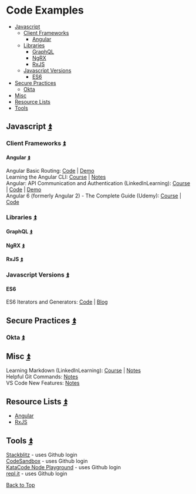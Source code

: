 # Code Examples
* [Javascript](#javascript---arrow_double_up)
  * [Client Frameworks](#client-frameworks---arrow_double_up)
    * [Angular](#angular---arrow_double_up)
  * [Libraries](#libraries---arrow_double_up)
    * [GraphQL](#graphql---arrow_double_up)
    * [NgRX](#ngrx---arrow_double_up)
    * [RxJS](#rxjs---arrow_double_up)
  * [Javascript Versions](#javascript-versions---arrow_double_up)
    * [ES6](#es6---arrow_double_up)
* [Secure Practices](#secure-practices---arrow_double_up)
  * [Okta](#okta---arrow_double_up)
* [Misc](#misc---arrow_double_up)
* [Resource Lists](#resource-lists---arrow_double_up)
* [Tools](#tools---arrow_double_up---arrow_double_up)

## Javascript   [:arrow_double_up:](#code-examples)
### Client Frameworks   [:arrow_double_up:](#code-examples)
#### Angular   [:arrow_double_up:](#code-examples)
Angular Basic Routing: [Code](https://github.com/kozigh01/angular-basic-routing) | [Demo](https://stackblitz.com/github/kozigh01/angular-basic-routing)  
Learning the Angular CLI: [Course](https://www.linkedin.com/learning/learning-the-angular-cli-2) | [Notes](https://gist.github.com/kozigh01/37b52fc1362da677b953c957178ee703)  
Angular: API Communication and Authentication (LinkedInLearning): [Course](https://www.linkedin.com/learning/angular-api-communication-and-authentication) | [Code](https://github.com/kozigh01/AngularAPICommAndAuth) | [Demo](https://stackblitz.com/github/kozigh01/AngularAPICommAndAuth/tree/master/my-app)  
Angular 6 (formerly Angular 2) - The Complete Guide (Udemy): [Course](https://www.udemy.com/the-complete-guide-to-angular-2/learn/v4/overview) | [Code](https://github.com/kozigh01/AngularAPICommAndAuth)  

### Libraries   [:arrow_double_up:](#code-examples)
#### GraphQL   [:arrow_double_up:](#code-examples)
#### NgRX   [:arrow_double_up:](#code-examples)
#### RxJS   [:arrow_double_up:](#code-examples)


### Javascript Versions   [:arrow_double_up:](#code-examples)
#### ES6
ES6 Iterators and Generators: [Code](https://github.com/kozigh01/es6-iterators-generators) | [Blog](https://codeburst.io/a-simple-guide-to-es6-iterators-in-javascript-with-examples-189d052c3d8e)  

## Secure Practices   [:arrow_double_up:](#code-examples)
### Okta   [:arrow_double_up:](#code-examples)
## Misc   [:arrow_double_up:](#code-examples)
Learning Markdown (LinkedInLearning): [Course](https://www.linkedin.com/learning/learning-markdown) | [Notes](https://gist.github.com/kozigh01/b93a28c22b1e564c6a2d6f417712c97e)  
Helpful Git Commands: [Notes](https://gist.github.com/kozigh01/38da36a44765bba001669daa428209ac)  
VS Code New Features: [Notes](https://gist.github.com/kozigh01/252c2345aa4cb936bd85f08d15cd3fec)  

## Resource Lists   [:arrow_double_up:](#code-examples)
* [Angular](https://gist.github.com/kozigh01/46f323e50e752f0a656d349e15af7e75)
* [RxJS](https://gist.github.com/kozigh01/17927cccf461608278f49029992490ed)

## Tools   [:arrow_double_up:](#code-examples)
[Stackblitz](https://stackblitz.com/) - uses Github login  
[CodeSandbox](https://codesandbox.io/) - uses Github login  
[KataCode Node Playground](https://www.katacoda.com/courses/nodejs/playground) - uses Github login  
[repl.it](https://repl.it/repls) - uses Github login  

[Back to Top](#code-examples)

